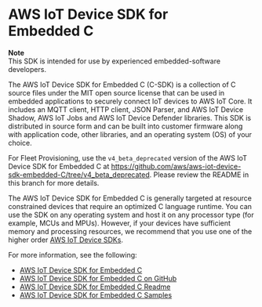 # AWS IoT Device SDK for Embedded C<a name="c-sdk"></a>

**Note**  
This SDK is intended for use by experienced embedded\-software developers\.

The AWS IoT Device SDK for Embedded C \(C\-SDK\) is a collection of C source files under the MIT open source license that can be used in embedded applications to securely connect IoT devices to AWS IoT Core\. It includes an MQTT client, HTTP client, JSON Parser, and AWS IoT Device Shadow, AWS IoT Jobs and AWS IoT Device Defender libraries\. This SDK is distributed in source form and can be built into customer firmware along with application code, other libraries, and an operating system \(OS\) of your choice\.

For Fleet Provisioning, use the `v4_beta_deprecated` version of the AWS IoT Device SDK for Embedded C at [ https://github\.com/aws/aws\-iot\-device\-sdk\-embedded\-C/tree/v4\_beta\_deprecated](https://github.com/aws/aws-iot-device-sdk-embedded-C/tree/v4_beta_deprecated)\. Please review the README in this branch for more details\.

The AWS IoT Device SDK for Embedded C is generally targeted at resource constrained devices that require an optimized C language runtime\. You can use the SDK on any operating system and host it on any processor type \(for example, MCUs and MPUs\)\. However, if your devices have sufficient memory and processing resources, we recommend that you use one of the higher order [AWS IoT Device SDKs](https://docs.aws.amazon.com/iot/latest/developerguide/iot-sdks.html#iot-device-sdks)\.

For more information, see the following:
+ [AWS IoT Device SDK for Embedded C](https://docs.aws.amazon.com/embedded-csdk/latest/lib-ref/)
+ [AWS IoT Device SDK for Embedded C on GitHub](https://github.com/aws/aws-iot-device-sdk-embedded-C)
+ [AWS IoT Device SDK for Embedded C Readme](https://github.com/aws/aws-iot-device-sdk-embedded-C#aws-iot-device-sdk-for-embedded-c)
+ [ AWS IoT Device SDK for Embedded C Samples](https://docs.aws.amazon.com/embedded-csdk/202012.00/lib-ref/docs/doxygen/output/html/demos_main.html)